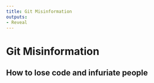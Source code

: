 ```yaml
---
title: Git Misinformation
outputs:
- Reveal
---
```


# Git Misinformation

## How to lose code and infuriate people
